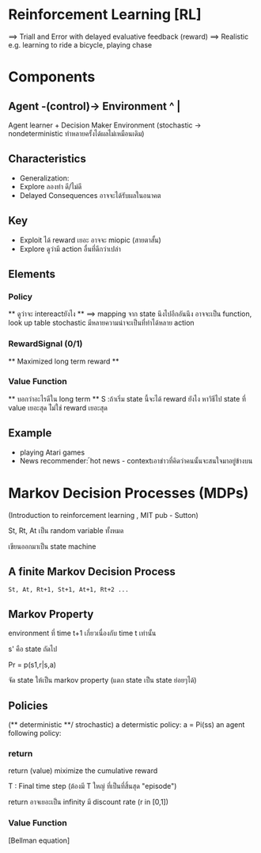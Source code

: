 # Reinforcement Learning [RL]
==> Triall and Error with delayed evaluative feedback (reward)
==> Realistic
e.g. learning to ride a bicycle, playing chase

# Components

Agent -(control)-> Environment
  ^			|
  ----------------------

Agent learner + Decision Maker
Environment (stochastic -> nondeterministic ทำหลายครั้งได้ผลไม่เหมือนเดิม)

## Characteristics
- Generalization:  
- Explore ลองทำ ดี/ไม่ดี
- Delayed Consequences อาจจะได้รับผลในอนาคต

## Key

- Exploit ได้ reward เยอะ อาจจะ miopic (สายตาสั้น)
- Explore ดูว่ามี action อื่นที่ดีกว่าเปล่า

## Elements
### Policy
** ดูว่าจะ intereactยังไง **
==> mapping จาก state นึงไปอีกอันนึง
อาจจะเป็น function, look up table
stochastic มีหลายความน่าจะเป็นที่ทำได้หลาย action

### RewardSignal (0/1)

** Maximized long term reward **

### Value Function
** บอกว่าอะไรดีใน long term **
S :ถ้าเริ่ม state นี้จะได้ reward ยังไง
หาวิธีไป state ที่ value เยอะสุด ไ่ม่ใช่ reward เยอะสุด

## Example
- playing Atari games
- News recommender: ้hot news - contextเอาข่าวที่คิดว่าคนนั้นจะสนใจมาอยู่ข้างบน

# Markov Decision Processes (MDPs)
(Introduction to reinforcement learning , MIT pub - Sutton)

St, Rt, At เป็น random variable ทั้งหมด

เขียนออกมาเป็น state machine

## A finite Markov Decision Process
`St, At, Rt+1, St+1, At+1, Rt+2 ...`

## Markov Property
environment ที่ time t+1 เกี่ยวเนื่องกับ time t เท่านั้น

s' คือ state ถัดไป

Pr = p(s1,r|s,a)

จัด state ให้เป็น markov property
(แตก state เป็น state ย่อยๆได้)

## Policies
(** deterministic **/ strochastic)
a determistic policy:		a = Pi(ss)
an agent following policy:	

### return
return (value) miximize the cumulative reward

T : Final time step
(ต้องมี T  ใหญ่ ที่เป็นที่สิ้นสุด "episode")

return อาจเยอะเป็น infinity
มี discount rate (r in [0,1])


### Value Function
[Bellman equation]
